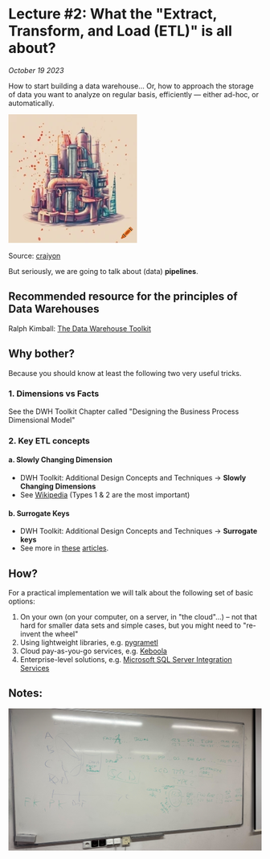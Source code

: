 # Lecture #2: What the "Extract, Transform, and Load (ETL)" is all about?

_October 19 2023_

How to start building a data warehouse... Or, how to approach the storage of data you want to analyze on regular basis, efficiently — either ad-hoc, or automatically.

![A data pump by DALL-E](files/data_pump.webp)

Source: [craiyon](https://www.craiyon.com)

But seriously, we are going to talk about (data) **pipelines**.

## Recommended resource for the principles of Data Warehouses

Ralph Kimball: [The Data Warehouse Toolkit](http://www.kimballgroup.com/data-warehouse-business-intelligence-resources/books/)

## Why bother? 

Because you should know at least the following two very useful tricks.

### 1. Dimensions vs Facts

See the DWH Toolkit Chapter called "Designing the Business Process Dimensional Model"

### 2. Key ETL concepts

#### a. Slowly Changing Dimension

* DWH Toolkit: Additional Design Concepts and Techniques -> **Slowly Changing Dimensions**
* See [Wikipedia](https://en.wikipedia.org/wiki/Slowly_changing_dimension) (Types 1 & 2 are the most important)

#### b. Surrogate Keys

* DWH Toolkit: Additional Design Concepts and Techniques -> **Surrogate keys**
* See more in [these](https://www.kimballgroup.com/1998/05/surrogate-keys/) [articles](http://dwgeek.com/data-warehouse-surrogate-key-design-advantages-disadvantages.html/).
    
## How?

For a practical implementation we will talk about the following set of basic options:

1. On your own (on your computer, on a server, in "the cloud"...) – not that hard for smaller data sets and simple cases, but you might need to "re-invent the wheel"
2. Using lightweight libraries, e.g. [pygrametl](http://chrthomsen.github.io/pygrametl/)
3. Cloud pay-as-you-go services, e.g. [Keboola](https://www.keboola.com/)
4. Enterprise-level solutions, e.g. [Microsoft SQL Server Integration Services](https://en.wikipedia.org/wiki/SQL_Server_Integration_Services)

## Notes:

![Notes](files/etl_notes.jpg)